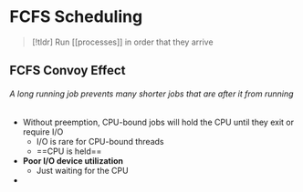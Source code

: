 # FCFS Scheduling

> [!tldr] Run [[processes]] in order that they arrive
> 
## FCFS Convoy Effect
###### A long running job prevents many shorter jobs that are after it from running
* Without preemption, CPU-bound jobs will hold the CPU until they exit or require I/O
	* I/O is rare for CPU-bound threads
	* ==CPU is held==
* **Poor I/O device utilization**
	* Just waiting for the CPU
* 